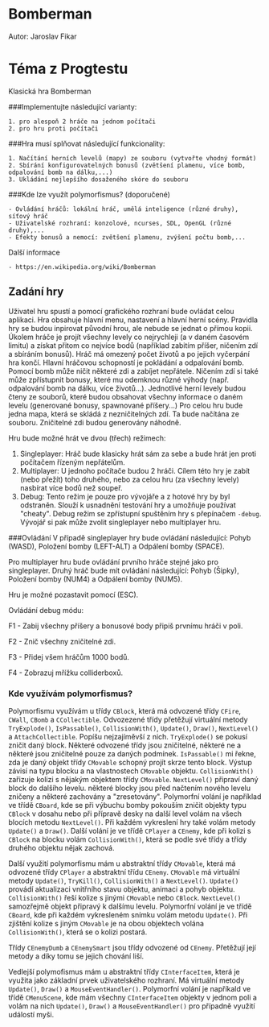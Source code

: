 # Bomberman
Autor: Jaroslav Fikar

# Téma z Progtestu

Klasická hra Bomberman

###Implementujte následující varianty:

    1. pro alespoň 2 hráče na jednom počítači
    2. pro hru proti počítači
###Hra musí splňovat následující funkcionality:

    1. Načítání herních levelů (mapy) ze souboru (vytvořte vhodný formát)
    2. Sbírání konfigurovatelných bonusů (zvětšení plamenu, více bomb, odpalování bomb na dálku,...)
    3. Ukládání nejlepšího dosaženého skóre do souboru
###Kde lze využít polymorfismus? (doporučené)

    - Ovládání hráčů: lokální hráč, umělá inteligence (různé druhy), síťový hráč
    - Uživatelské rozhraní: konzolové, ncurses, SDL, OpenGL (různé druhy),...
    - Efekty bonusů a nemocí: zvětšení plamenu, zvýšení počtu bomb,...
Další informace

    - https://en.wikipedia.org/wiki/Bomberman

## Zadání hry
Uživatel hru spustí a pomocí grafického rozhraní bude ovládat celou aplikaci.
Hra obsahuje hlavní menu, nastavení a hlavní herní scény.
Pravidla hry se budou inpirovat původní hrou, ale nebude se jednat o přímou kopii.
Úkolem hráče je projít všechny levely co nejrychleji (a v daném časovém limitu) a získat přitom 
co nejvíce bodů (například zabitím příšer, ničením zdí a sbíráním bonusů). 
Hráč má omezený počet životů a po jejich vyčerpání hra končí.
Hlavní hráčovou schopností je pokládání a odpalování bomb. Pomocí bomb může ničit některé zdi 
a zabíjet nepřátele.
Ničením zdí si také může zpřístupnit bonusy, které mu odemknou různé výhody (např. odpalování bomb 
na dálku, více životů...).
Jednotlivé herní levely budou čteny ze souborů, které budou obsahovat všechny informace o daném levelu 
(generované bonusy, spawnované příšery...) 
Pro celou hru bude jedna mapa, která se skládá z nezničitelných zdí. Ta bude načítána ze souboru. 
Zničitelné zdi budou generovány náhodně.

Hru bude možné hrát ve dvou (třech) režimech:
   1. Singleplayer: Hráč bude klasicky hrát sám za sebe a bude hrát jen proti počítačem řízeným nepřátelům.
   2. Multiplayer: U jednoho počítače budou 2 hráči. Cílem této hry je zabít (nebo přežít) toho druhého, nebo za celou hru 
   (za všechny levely) nasbírat více bodů než soupeř.
   3. Debug: Tento režim je pouze pro vývojáře a z hotové hry by byl odstraněn. 
   Slouží k usnadnění testování hry a umožňuje používat "cheaty". Debug režim se zpřístupní spuštěním hry s přepínačem `-debug`. 
   Vývojář si pak může zvolit singleplayer nebo multiplayer hru.
   
###Ovládání
V případě singleplayer hry bude ovládání následující: Pohyb (WASD), Položení bomby (LEFT-ALT) a Odpálení bomby (SPACE).

Pro multiplayer hru bude ovládání prvního hráče stejné jako pro singleplayer. 
Druhý hráč bude mít ovládání následující: Pohyb (Šipky), Položení bomby (NUM4) a Odpálení bomby (NUM5).

Hru je možné pozastavit pomocí (ESC).

Ovládání debug módu:

F1 - Zabij všechny příšery a bonusové body připiš prvnímu hráči v poli.

F2 - Znič všechny zničitelné zdi.

F3 - Přidej všem hráčům 1000 bodů.

F4 - Zobrazuj mřížku colliderboxů.

### Kde využívám polymorfismus?
Polymorfismu využívám u třídy `CBlock`, která má odvozené třídy `CFire`, `CWall`, `CBomb` a `CCollectible`. 
Odvozezené třídy přetěžují virtuální metody `TryExplode()`, `IsPassable()`, `CollisionWith()`, `Update()`, `Draw()`, `NextLevel()` a `AttachCollectible`.
Popíšu nejzajíměvší z nich. `TryExplode()` se pokusí zničit daný block. Některé odvozené třídy jsou zničitelné, některé ne a některé jsou zničitelné pouze za daných podmínek.
`IsPassable()` mi řekne, zda je daný objekt třídy `CMovable` schopný projít skrze tento block. Výstup závisí na typu blocku a na vlastnostech `CMovable` objektu.
`CollisionWith()` zařizuje kolizi s nějakým objektem třídy `CMovable`. 
`NextLevel()` připraví daný block do dalšího levelu. některé blocky jsou před načtením nového levelu zničeny a některé zachovány a "zresetovány".
Polymorfní volání je například ve třídě `CBoard`, kde se při výbuchu bomby pokouším zničit objekty typu `CBlock` v dosahu 
nebo při přípravě desky na další level volám na všech blocích metodu `NextLevel()`. Při každém vykreslení hry také volám metody `Update()` a `Draw()`.
Další volání je ve třídě `CPlayer` a `CEnemy`, kde při kolizi s `CBlock` na blocku volám `CollisionWith()`, která se podle své třídy a třídy druhého objektu nějak zachová.

Další využití polymorfismu mám u abstraktní třídy `CMovable`, která má odvozené třídy `CPlayer` a abstraktní třídu `CEnemy`.
`CMovable` má virtuální metody `Update()`, `TryKill()`, `CollisionWith()` a `NextLevel()`.
`Update()` provádí aktualizaci vnitřního stavu objektu, animaci a pohyb objektu. `CollisionWith()` řeší kolize s jinými `CMovable` nebo `CBlock`.
`NextLevel()` samozřejmě objekt připravý k dalšímu levelu. 
Polymorfní volání je ve třídě `CBoard`, kde při každém vykresleném snímku volám metodu `Update()`. Při zjištění kolize 
s jiným `CMovable` je na obou objektech volána `CollisionWith()`, která se o kolizi postará.

Třídy `CEnemyDumb` a `CEnemySmart` jsou třídy odvozené od `CEnemy`. Přetěžují její metody a díky tomu se jejich chování liší.

Vedlejší polymofismus mám u abstraktní třídy `CInterfaceItem`, která je využita jako základní prvek uživatelského rozhraní.
Má virtuální metody `Update()`, `Draw()` a `MouseEventHandler()`. 
Polymorfní volání je napříkald ve třídě `CMenuScene`, kde mám všechny `CInterfaceItem` objekty v jednom poli a volám na nich `Update()`,
`Draw()` a `MouseEventHandler()` pro případně využití událostí myši. 


